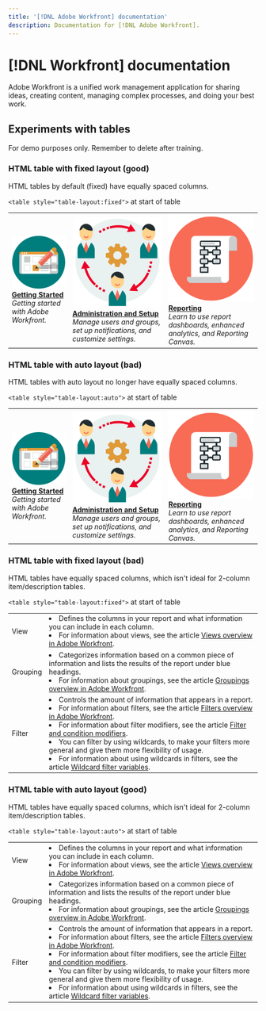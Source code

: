 ```yaml
---
title: '[!DNL Adobe Workfront] documentation'
description: Documentation for [!DNL Adobe Workfront].
---
```

# [!DNL Workfront] documentation

Adobe Workfront is a unified work management application for sharing ideas, creating content, managing complex processes, and doing your best work.

## Experiments with tables

For demo purposes only. Remember to delete after training.

### HTML table with fixed layout (good)

HTML tables by default (fixed) have equally spaced columns.

`<table style="table-layout:fixed">` at start of table

<table style="table-layout:fixed">
<tr>
  <td>
    <a href="/help/quicksilver/workfront-basics/workfront-basics.md">
    <img alt="Getting Started" src="assets/get-started.png"/>
    </a>
    <div>
    <a href="/help/quicksilver/workfront-basics/workfront-basics.md"><strong>Getting Started</strong></a>
    </div>
    <em>Getting started with Adobe Workfront.</em>
    <br>
  </td>
  <td>
    <a href="/help/quicksilver/administration-and-setup/administration-and-setup.md">
      <img alt="Administration and setup" src="assets/admin.png">
    </a>
    <div>
    <a href="/help/quicksilver/administration-and-setup/administration-and-setup.md"><strong>Administration and Setup</strong></a>
    </div>
    <em>Manage users and groups, set up notifications, and customize settings.</em>
    <br>
  </td>
  <td>
    <a href="/help/quicksilver/reports-and-dashboards/reports-and-dashboards-overview.md">
      <img alt="Reporting" src="assets/reporting.png">
    </a>
    <div>
    <a href="validation.md"><strong>Reporting</strong></a>
    </div>
    <em>Learn to use report dashboards, enhanced analytics, and Reporting Canvas.</em>
    <br>
  </td>
</tr>
</table>

### HTML table with auto layout (bad)

HTML tables with auto layout no longer have equally spaced columns.

`<table style="table-layout:auto">` at start of table

<table style="table-layout:auto">
<tr>
  <td>
    <a href="/help/quicksilver/workfront-basics/workfront-basics.md">
    <img alt="Getting Started" src="assets/get-started.png"/>
    </a>
    <div>
    <a href="/help/quicksilver/workfront-basics/workfront-basics.md"><strong>Getting Started</strong></a>
    </div>
    <em>Getting started with Adobe Workfront.</em>
    <br>
  </td>
  <td>
    <a href="/help/quicksilver/administration-and-setup/administration-and-setup.md">
      <img alt="Administration and setup" src="assets/admin.png">
    </a>
    <div>
    <a href="/help/quicksilver/administration-and-setup/administration-and-setup.md"><strong>Administration and Setup</strong></a>
    </div>
    <em>Manage users and groups, set up notifications, and customize settings.</em>
    <br>
  </td>
  <td>
    <a href="/help/quicksilver/reports-and-dashboards/reports-and-dashboards-overview.md">
      <img alt="Reporting" src="assets/reporting.png">
    </a>
    <div>
    <a href="validation.md"><strong>Reporting</strong></a>
    </div>
    <em>Learn to use report dashboards, enhanced analytics, and Reporting Canvas.</em>
    <br>
  </td>
</tr>
</table>

### HTML table with fixed layout (bad)

HTML tables have equally spaced columns, which isn't ideal for 2-column item/description tables.

`<table style="table-layout:fixed">` at start of table

<table style="table-layout:fixed"> 
 <col> 
 <col> 
 <tbody> 
  <tr> 
   <td role="rowheader">View</td> 
   <td> <li>Defines the columns in your report and what information you can include in each column.</li> <li>For information about views, see the article <a href="/help/quicksilver/reports-and-dashboards/reports/reporting/get-started-reports-workfront.md" class="MCXref xref">Views overview in Adobe Workfront</a>.</li> </td> 
  </tr> 
  <tr> 
   <td role="rowheader">Grouping</td> 
   <td> <li>Categorizes information based on a common piece of information and lists the results of the report under blue headings.</li> <li>For information about groupings, see the article <a href="/help/quicksilver/reports-and-dashboards/reports/reporting/get-started-reports-workfront.md" class="MCXref xref">Groupings overview in Adobe Workfront</a>.</li> </td> 
  </tr> 
  <tr> 
   <td role="rowheader">Filter</td> 
   <td> <li>Controls the amount of information that appears in a report.</li> <li>For information about filters, see the article <a href="/help/quicksilver/reports-and-dashboards/reports/reporting/get-started-reports-workfront.md" class="MCXref xref">Filters overview in Adobe Workfront</a>.</li> <li>For information about filter modifiers, see the article <a href="/help/quicksilver/reports-and-dashboards/reports/reporting/get-started-reports-workfront.md" class="MCXref xref">Filter and condition modifiers</a>.</li> <li>You can filter by using wildcards, to make your filters more general and give them more flexibility of usage.</li> <li>For information about using wildcards in filters, see the article <a href="/help/quicksilver/reports-and-dashboards/reports/reporting/get-started-reports-workfront.md" class="MCXref xref">Wildcard filter variables</a>.</li> </td> 
  </tr> 
 </tbody> 
</table>


### HTML table with auto layout (good)

HTML tables have equally spaced columns, which isn't ideal for 2-column item/description tables.

`<table style="table-layout:auto">` at start of table

<table style="table-layout:auto"> 
 <col> 
 <col> 
 <tbody> 
  <tr> 
   <td role="rowheader">View</td> 
   <td> <li>Defines the columns in your report and what information you can include in each column.</li> <li>For information about views, see the article <a href="/help/quicksilver/reports-and-dashboards/reports/reporting/get-started-reports-workfront.md" class="MCXref xref">Views overview in Adobe Workfront</a>.</li> </td> 
  </tr> 
  <tr> 
   <td role="rowheader">Grouping</td> 
   <td> <li>Categorizes information based on a common piece of information and lists the results of the report under blue headings.</li> <li>For information about groupings, see the article <a href="/help/quicksilver/reports-and-dashboards/reports/reporting/get-started-reports-workfront.md" class="MCXref xref">Groupings overview in Adobe Workfront</a>.</li> </td> 
  </tr> 
  <tr> 
   <td role="rowheader">Filter</td> 
   <td> <li>Controls the amount of information that appears in a report.</li> <li>For information about filters, see the article <a href="/help/quicksilver/reports-and-dashboards/reports/reporting/get-started-reports-workfront.md" class="MCXref xref">Filters overview in Adobe Workfront</a>.</li> <li>For information about filter modifiers, see the article <a href="/help/quicksilver/reports-and-dashboards/reports/reporting/get-started-reports-workfront.md" class="MCXref xref">Filter and condition modifiers</a>.</li> <li>You can filter by using wildcards, to make your filters more general and give them more flexibility of usage.</li> <li>For information about using wildcards in filters, see the article <a href="/help/quicksilver/reports-and-dashboards/reports/reporting/get-started-reports-workfront.md" class="MCXref xref">Wildcard filter variables</a>.</li> </td> 
  </tr> 
 </tbody> 
</table>


